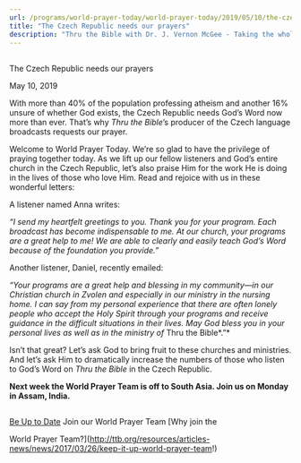 ```yaml
---
url: /programs/world-prayer-today/world-prayer-today/2019/05/10/the-czech-republic-needs-our-prayers
title: "The Czech Republic needs our prayers"
description: "Thru the Bible with Dr. J. Vernon McGee - Taking the whole Word to the whole world"
---
```







## 
 The Czech Republic needs our prayers


May 10, 2019




With more than 40% of the population professing atheism and another 16% unsure of whether God exists, the Czech Republic needs God’s Word now more than ever. That’s why *Thru the Bible*’s producer of the Czech language broadcasts requests our prayer.


Welcome to World Prayer Today. We’re so glad to have the privilege of praying together today. As we lift up our fellow listeners and God’s entire church in the Czech Republic, let’s also praise Him for the work He is doing in the lives of those who love Him. Read and rejoice with us in these wonderful letters:


A listener named Anna writes: 


*“I send my heartfelt greetings to you. Thank you for your program. Each broadcast has become indispensable to me. At our church, your programs are a great help to me! We are able to clearly and easily teach God’s Word because of the foundation you provide.”*


Another listener, Daniel, recently emailed:


*“Your programs are a great help and blessing in my community—in our Christian church in Zvolen and especially in our ministry in the nursing home. I can say from my personal experience that there are often lonely people who accept the Holy Spirit through your programs and receive guidance in the difficult situations in their lives. May God bless you in your personal lives as well as in the ministry of* Thru the Bible*.”*


Isn’t that great? Let’s ask God to bring fruit to these churches and ministries. And let’s ask Him to dramatically increase the numbers of those who listen to God’s Word on *Thru the Bible* in the Czech Republic.


**Next week the World Prayer Team is off to South Asia. Join us on Monday in Assam, India.** 







## 




[Be Up to Date](http://feeds.feedburner.com/WorldPrayerToday "World Prayer Today RSS Feed")
Join our World Prayer Team
[Why join the  

World Prayer Team?](http://ttb.org/resources/articles-news/news/2017/03/26/keep-it-up-world-prayer-team!)




